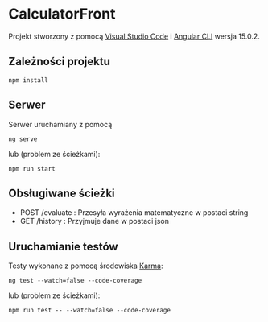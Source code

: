 # CalculatorFront

Projekt stworzony z pomocą [Visual Studio Code](https://code.visualstudio.com) i [Angular CLI](https://github.com/angular/angular-cli) wersja 15.0.2.

## Zależności projektu

    npm install

## Serwer
Serwer uruchamiany z pomocą

    ng serve

lub (problem ze ścieżkami):

    npm run start

## Obsługiwane ścieżki
- POST /evaluate
: Przesyła wyrażenia matematyczne w postaci string
- GET /history
: Przyjmuje dane w postaci json

## Uruchamianie testów
Testy wykonane z pomocą środowiska [Karma](https://karma-runner.github.io):

    ng test --watch=false --code-coverage

lub (problem ze ścieżkami):

    npm run test -- --watch=false --code-coverage
